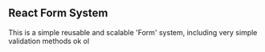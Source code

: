 ## React Form System

This is a simple reusable and scalable 'Form' system, including very simple validation methods
ok ol
